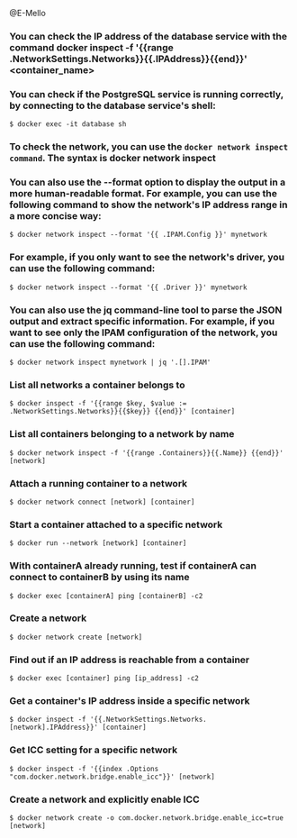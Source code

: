 @E-Mello

### You can check the IP address of the database service with the command docker inspect -f '{{range .NetworkSettings.Networks}}{{.IPAddress}}{{end}}' <container_name>

### You can check if the PostgreSQL service is running correctly, by connecting to the database service's shell:

    $ docker exec -it database sh

### To check the network, you can use the `docker network inspect command`. The syntax is docker network inspect <network-name>

### You can also use the --format option to display the output in a more human-readable format. For example, you can use the following command to show the network's IP address range in a more concise way:

    $ docker network inspect --format '{{ .IPAM.Config }}' mynetwork

### For example, if you only want to see the network's driver, you can use the following command:

    $ docker network inspect --format '{{ .Driver }}' mynetwork

### You can also use the jq command-line tool to parse the JSON output and extract specific information. For example, if you want to see only the IPAM configuration of the network, you can use the following command:

    $ docker network inspect mynetwork | jq '.[].IPAM'

### List all networks a container belongs to

    $ docker inspect -f '{{range $key, $value := .NetworkSettings.Networks}}{{$key}} {{end}}' [container]

### List all containers belonging to a network by name

    $ docker network inspect -f '{{range .Containers}}{{.Name}} {{end}}' [network]

### Attach a running container to a network

    $ docker network connect [network] [container]

### Start a container attached to a specific network

    $ docker run --network [network] [container]

### With containerA already running, test if containerA can connect to containerB by using its name

    $ docker exec [containerA] ping [containerB] -c2

### Create a network

    $ docker network create [network]

### Find out if an IP address is reachable from a container

    $ docker exec [container] ping [ip_address] -c2

### Get a container's IP address inside a specific network

    $ docker inspect -f '{{.NetworkSettings.Networks.[network].IPAddress}}' [container]

### Get ICC setting for a specific network

    $ docker inspect -f '{{index .Options "com.docker.network.bridge.enable_icc"}}' [network]

### Create a network and explicitly enable ICC

    $ docker network create -o com.docker.network.bridge.enable_icc=true [network]
